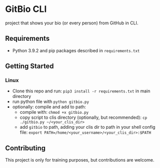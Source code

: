 # GitBio CLI

project that shows your bio (or every person) from GitHub in CLI.

## Requirements

- Python 3.9.2 and pip packages described in `requirements.txt`

## Getting Started

### Linux

- Clone this repo and run: `pip3 install -r requirements.txt` in main directory
- run python file with `python gitbio.py`
- optionally: compile and add to path:
    - compile with: `chmod +x gitbio.py`
    - copy script to clis directory (optionally, but recommended): `cp ./gitbio.py ~/<your_clis_dir>`
    - add `gitbio` to path, adding your clis dir to path in your shell config file: `export PATH=/home/<your_username>/<your_clis_dir>:$PATH`

## Contributing

This project is only for training purposes, but contributions are welcome.